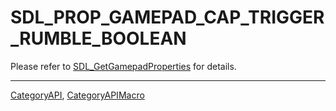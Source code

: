 # SDL_PROP_GAMEPAD_CAP_TRIGGER_RUMBLE_BOOLEAN

Please refer to [SDL_GetGamepadProperties](SDL_GetGamepadProperties) for details.

----
[CategoryAPI](CategoryAPI), [CategoryAPIMacro](CategoryAPIMacro)


